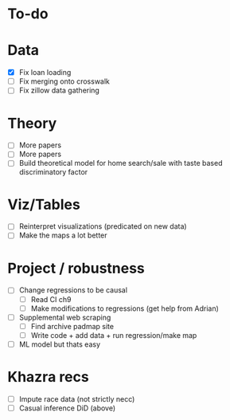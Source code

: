 # To-do

# Data
- [x] Fix loan loading
- [ ] Fix merging onto crosswalk
- [ ] Fix zillow data gathering

# Theory
- [ ] More papers
- [ ] More papers
- [ ] Build theoretical model for home search/sale with taste based discriminatory factor

# Viz/Tables
- [ ] Reinterpret visualizations (predicated on new data)
- [ ] Make the maps a lot better

# Project / robustness
- [ ] Change regressions to be causal
  - [ ] Read CI ch9
  - [ ] Make modifications to regressions (get help from Adrian)
- [ ] Supplemental web scraping
  - [ ] Find archive padmap site
  - [ ] Write code + add data + run regression/make map
- [ ] ML model but thats easy

# Khazra recs 

- [ ] Impute race data (not strictly necc)
- [ ] Casual inference DiD (above)